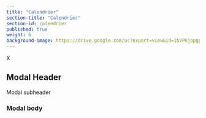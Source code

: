 ```yaml
---
title: "Calendrier"
section-title: "Calendrier"
section-id: calendrier
published: true
weight: 6
background-image: https://drive.google.com/uc?export=view&id=1bVPKjopgpl5uFVloDAzqI8LNhJviMmttUg
---
```


<div id='calendar'></div>


<div id="eventModal" class="modal">
    <div class="modal-content">
        <span class="close">X</span>
        <div id="eventModalInfosContainer"> 
            <div class="modal-header">
                <h2>Modal Header</h2>
            </div>
            <div class="modal-subheader">
                Modal subheader
            </div>
            <div class="modal-body">
                <h3>Modal body</h3>
            </div>
        </div>
    </div>
</div>
